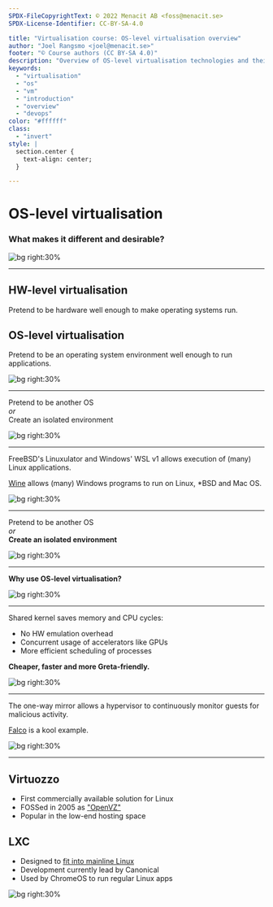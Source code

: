 ```yaml
---
SPDX-FileCopyrightText: © 2022 Menacit AB <foss@menacit.se>
SPDX-License-Identifier: CC-BY-SA-4.0

title: "Virtualisation course: OS-level virtualisation overview"
author: "Joel Rangsmo <joel@menacit.se>"
footer: "© Course authors (CC BY-SA 4.0)"
description: "Overview of OS-level virtualisation technologies and their uses"
keywords:
  - "virtualisation"
  - "os"
  - "vm"
  - "introduction"
  - "overview"
  - "devops"
color: "#ffffff"
class:
  - "invert"
style: |
  section.center {
    text-align: center;
  }

---
```

<!-- _footer: "%ATTRIBUTION_PREFIX% Wendelin Jacober (CC0 1.0)" -->
# OS-level virtualisation
### What makes it different and desirable?

![bg right:30%](images/17-cyberpunk_mirrors.jpg)

<!--
- Up until this point, we've mostly talked about things from a HW-level virtualisation perspective

Segue: May be time to refresh the differences between HW-level and OS-level
-->

---
<!-- _footer: "%ATTRIBUTION_PREFIX% Dennis van Zuijlekom (CC BY-SA 2.0)" -->
## HW-level virtualisation
Pretend to be hardware well enough to make operating systems run.

## OS-level virtualisation
Pretend to be an operating system environment well enough to run applications.

![bg right:30%](images/17-lock_pin.jpg)

<!--
- In general, developers and companies don't care much if the OS believes it's running on HW,
they just want to run their application stacks

- The goal of OS-level virtualisation is to convince users and applications, not OSes

- OS-level instances are often called "containers", I try to not use the term as it is a bit
confusing and could mean mean other things (more about that later)

Segue: To further complicate things, we can create sub-groups of OS-level virt...
-->

---
<!-- _footer: "%ATTRIBUTION_PREFIX% Pelle Sten (CC BY 2.0)" -->
Pretend to be another OS  
_or_  
Create an isolated environment

![bg right:30%](images/17-galley_carts.jpg)

<!--
- Basically what the slide says
-->

---
<!-- _footer: "%ATTRIBUTION_PREFIX% Pelle Sten (CC BY 2.0)" -->
FreeBSD's Linuxulator and Windows' WSL v1 allows execution of (many) Linux applications. 
  
[Wine](https://www.winehq.org/) allows (many) Windows programs to run on Linux, \*BSD and Mac OS.

![bg right:30%](images/17-silo.jpg)

<!--
- Syscalls are translated from Linux to FreeBSD or Windows syscalls

- Some other parts of the system are also emulated to create the illusion of running on Linux

- Linux on x86_64 has over 300 different syscalls that have many different options. It's quite hard
to fully emulate this and implement the same quirky behavior as on Linux

- FreeBSD is stuck on an old version of Linux and WSL v2 changed to running HW-level virtualised
Linux kernels instead

- Wine has gotten a lot better during the last couple of years since Valve (developers of Steam and
games like Counter-Strike) got involved to make software run on Steam deck
(https://www.steamdeck.com)

- Far from problem free, but can be very useful
-->

---
<!-- _footer: "%ATTRIBUTION_PREFIX% Pelle Sten (CC BY 2.0)" -->
Pretend to be another OS  
_or_  
**Create an isolated environment**

![bg right:30%](images/17-galley_carts.jpg)

<!--
- Our main focus will be virtualising the same OS as the host, this is by far most common
-->

---
<!-- _footer: "%ATTRIBUTION_PREFIX% Rolf Dietrich Brecher (CC BY 2.0)" -->
**Why use OS-level virtualisation?**

![bg right:30%](images/17-insect.jpg)

<!--
- What motivates us to use OS-level instead of HW-level? We already got a solution

Segue: Well, there are several benefits...
-->

---
<!-- _footer: "%ATTRIBUTION_PREFIX% Freed eXplorer (CC BY 2.0)" -->
Shared kernel saves memory and CPU cycles:
- No HW emulation overhead
- Concurrent usage of accelerators like GPUs
- More efficient scheduling of processes

**Cheaper, faster and more Greta-friendly.**

![bg right:30%](images/17-tunnel.jpg)

<!--
- As we don't need to pretend to be hardware, we can get rid of emulation layers that cause a lot
of overhead. Applications can get more or less direct access (while restrict) access to actual HW

- When running HW-level virt, each guest runs it's own OS kernel. This requires RAM and
processor capacity. 

- The same kernel is used by the host and all guests, shaving of the overhead

- This also enables concurrent sharing of HW devices that could otherwise only be used by one
HW-level guest at a time

- Efficiently sharing resources among HW-level VMs is hard, as the hypervisor has fairly limited
knowledge what goes on inside each guest. Are they using RAM because they need to or because of
caching? Are the processes using CPU batch jobs that could be give less priority?

- For the hypervisor, OS-level virtualisation is a bit like a one-way mirror: it can see everything
going on in the guests but not the other way around

- This allows the hypervisor to treat all programs running in guests as regular processes and
efficiently schedule them

- All in all, these shared kernel benefits allows much higher density of guests

Segue: The one-way mirrorness has other benefits as well...
-->

---
<!-- _footer: "%ATTRIBUTION_PREFIX% NASA/Chris Gunn (CC BY 2.0)" -->
The one-way mirror allows a hypervisor to continuously monitor guests for malicious activity.  
  
[Falco](https://falco.org) is a kool example.

![bg right:30%](images/17-james_webb.jpg)

<!--
- While it's true that HW-level hypervisors can typically snoop on guests (as we've discussed),
in-practice it is a bit cumbersome and involves quite a bit of overhead

- As the host has great insight into what is happening in OS-level guests, activity can be
observed

- Falco is an Intrusion Detection System (IDS) for OS-level virtualisation on Linux (specifically
containers, we'll talk more about that later). You can configure it to alert you when specific
applications are run and abnormal behavior occurs: Should your web server really spawn a port
scanner process?

Segue: Enough about the benefits, what are our options?
-->

---
<!-- _footer: "%ATTRIBUTION_PREFIX% Pelle Sten (CC BY 2.0)" -->
## Virtuozzo
- First commercially available solution for Linux
- FOSSed in 2005 as ["OpenVZ"](https://openvz.org/)
- Popular in the low-end hosting space

## LXC
- Designed to [fit into mainline Linux](https://en.wikipedia.org/wiki/Linux_kernel#Mainline_Linux)
- Development currently lead by Canonical
- Used by ChromeOS to run regular Linux apps

![bg right:30%](images/17-spheres.jpg)

<!--
- We've already talked a bit about FreeBSD jails (see "Types of virtualisation" presentation)

- Limit ourselves to Linux, no really wide-spread solutions for Windows

- Virtuozzo is often shorted to just VZ

- Very early solution that showed great potential

- Required use of proprietary software with license fees and a heavily patched Linux kernel,
which mayhaps prevented it from being more widely used

- The core was open-sourced as "OpenVZ", still quite tightly tied to the SWsoft company

- Still quite popular today, especially in web hosting and for cheap VPSes as it allows great
density of guests on a single node

- A bit quirky behavior sometimes, applications didn't always behave as expected. Full HW-level
virtualisation probably seemed easier for many users (as they were used to one OS on a physical
server)

- As stated, one of the things preventing wide-spread adoption was that the development and
community was heavily controlled by SWSoft. You had to use a kernel with their patches, which was
somewhat limiting

- LXC was initially developed by IBM and other parties with the goal of only using (or at least
directly upstreaming) functionality in the Linux kernel (more about that later)

- Canonical are the makers of Ubuntu and it's where its most tightly integrated
-->
